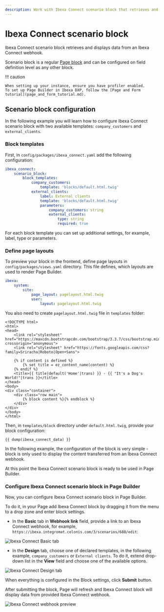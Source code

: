 ```yaml
---
description: Work with Ibexa Connect scenario block that retrieves and displays data from an Ibexa Connect webhook. 
---
```


# Ibexa Connect scenario block

Ibexa Connect scenario block retrieves and displays data from an Ibexa Connect webhook. 

Scenario block is a regular [Page block](page_blocks.md) and can be configured on field definition level as any other block.

!!! caution
    
    When setting up your instance, ensure you have profiler enabled.
    To set up Page Builder in Ibexa DXP, follow the [Page and Form tutorial](page_and_form_tutorial.md).

## Scenario block configuration

In the following example you will learn how to configure Ibexa Connect scenario block with two available templates: `company_customers` and `external_clients`.

### Block templates

First, in `config/packages/ibexa_connect.yaml` add the following configuration:

``` yaml
ibexa_connect:
    scenario_block:
        block_templates:
            company_customers:
                template: 'blocks/default.html.twig'
            external_clients:
                label: External clients
                template: 'blocks/default.html.twig'
                parameters:
                    company_customers: string
                    external_clients:
                        type: string
                        required: true
```

For each block template you can set up additional settings, for example, label, type or parameters. 

### Define page layouts

To preview your block in the frontend, define page layouts in `config/packages/views.yaml` directory. This file defines, which layouts are used to render Page Builder. 

```yaml
ibexa:
    system:
        site:
            page_layout: pagelayout.html.twig
            user:
                layout: pagelayout.html.twig
```

You also need to create `pagelayout.html.twig` file in `templates` folder:

```html+twig
<!DOCTYPE html>
<html>
<head>
    <link rel="stylesheet" href="https://maxcdn.bootstrapcdn.com/bootstrap/3.3.7/css/bootstrap.min.css" crossorigin="anonymous">
    <link rel="stylesheet" href="https://fonts.googleapis.com/css?family=Sriracha|Roboto|Open+Sans">

    {% if content is defined %}
        {% set title = ez_content_name(content) %}
    {% endif %}
    <title>{{ title|default('Home'|trans) }} - {{ "It's a Dog's World!"|trans }}</title>
</head>
<body>
<div class="container">
    <div class="row main">
        {% block content %}{% endblock %}
    </div>
</div>
</body>
</html>
```

Then, in `templates/block` directory under `default.html.twig`, provide your block configuration:

```html+twig
{{ dump(ibexa_connect_data) }}
```

In the following example, the configuration of the block is very simple - block is only used to display the content transferred from an Ibexa Connect webhook.

At this point the Ibexa Connect scenario block is ready to be used in Page Builder.

### Configure Ibexa Connect scenario block in Page Builder

Now, you can configure Ibexa Connect scenario block in Page Builder.

To do it, in your Page add Ibexa Connect block by dragging it from the menu to a drop zone and enter block settings. 

- In the **Basic** tab in **Webhook link** field, provide a link to an Ibexa Connect webhook, 
for example, `https://ibexa.integromat.celonis.com/3/scenarios/688/edit`:

![Ibexa Connect Basic tab](ibexa_connect_basic_tab.png)

- In the **Design** tab, choose one of declared templates, in the following example, `company_customers` or `External clients`. 
To do it, extend drop-down list in the **View** field and choose one of the available options.

![Ibexa Connect Design tab](ibexa_connect_design_tab.png)

When everything is configured in the Block settings, click **Submit** button.

After submitting the block, Page will refresh and Ibexa Connect block will display data from provided Ibexa Connect webhook. 

![Ibexa Connect webhook preview](ibexa_connect_webhook_preview.png)